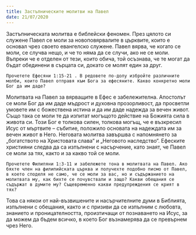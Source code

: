 ```yaml
---
title: Застъпническите молитви на Павел
date: 21/07/2020
---
```


Застъпническата молитва е библейски феномен. През цялото си служене Павел се моли за новоповярвалите в църквите, които е основал чрез своето евангелско служене. Павел вярва, че когато се моли, се случва нещо, и че то няма да се случи, ако не се моли. Въпреки че е отделен от тези, които обича, той осъзнава, че те могат да бъдат обединени в сърцата си, докато се молят един за друг.

`Прочетете Ефесяни 1:15-21 . В редовете по-долу избройте различните молби, които Павел отправя към Бога за ефесяните. Какво конкретно моли Бог да им даде?`

Молитвата на Павел за вярващите в Ефес е забележителна. Апостолът се моли Бог да им даде мъдрост и духовна прозорливост, да просветли умовете им с божествена истина и да им даде надежда за вечен живот. Също така се моли те да изпитат могъщото действие на Божията сила в живота си. Този Бог е толкова силен, толкова могъщ, че е възкресил Исус от мъртвите – събитие, положило основата на надеждата им за вечен живот в Него. Неговата молитва завършва с напомнянето за „богатството на Христовата слава“ и „Неговото наследство“. Ефеските християни следва да са изпълнени с насърчение, като знаят, че Павел се моли за тях, както и за какво той се моли.

`Прочетете Филипяни 1:3-11 и забележете тона в молитвата на Павел. Ако бяхте член на филипийската църква и получехте подобно писмо от Павел, в което споделя не само, че се моли за вас, но и съдържанието на молитвата му, как бихте се почувствали и защо? Какви обещания се съдържат в думите му? Същевременно какви предупреждения се крият в тях?`

Това са някои от най-възвишените и насърчителните думи в Библията, изпълнени с обещания, както и с призиви да се изпълним с любовта, знанието и проницателността, произтичащи от познаването на Исус, за да можем да бъдем всичко, в което Бог възнамерява да се превърнем чрез Него.